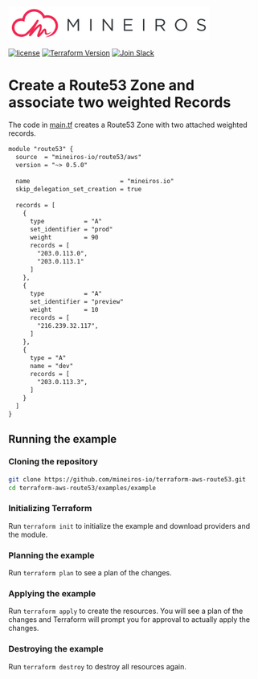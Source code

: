 [<img src="https://raw.githubusercontent.com/mineiros-io/brand/3bffd30e8bdbbde32c143e2650b2faa55f1df3ea/mineiros-primary-logo.svg" width="400"/>][homepage]

[![license][badge-license]][apache20]
[![Terraform Version][badge-terraform]][releases-terraform]
[![Join Slack][badge-slack]][slack]

# Create a Route53 Zone and associate two weighted Records

The code in [main.tf] creates a Route53 Zone with two attached weighted records.

```hcl
module "route53" {
  source  = "mineiros-io/route53/aws"
  version = "~> 0.5.0"

  name                         = "mineiros.io"
  skip_delegation_set_creation = true

  records = [
    {
      type           = "A"
      set_identifier = "prod"
      weight         = 90
      records = [
        "203.0.113.0",
        "203.0.113.1"
      ]
    },
    {
      type           = "A"
      set_identifier = "preview"
      weight         = 10
      records = [
        "216.239.32.117",
      ]
    },
    {
      type = "A"
      name = "dev"
      records = [
        "203.0.113.3",
      ]
    }
  ]
}
```

## Running the example

### Cloning the repository

```bash
git clone https://github.com/mineiros-io/terraform-aws-route53.git
cd terraform-aws-route53/examples/example
```

### Initializing Terraform

Run `terraform init` to initialize the example and download providers and the module.

### Planning the example

Run `terraform plan` to see a plan of the changes.

### Applying the example

Run `terraform apply` to create the resources.
You will see a plan of the changes and Terraform will prompt you for approval to actually apply the changes.

### Destroying the example

Run `terraform destroy` to destroy all resources again.

<!-- References -->

[main.tf]: https://github.com/mineiros-io/terraform-aws-route53/blob/master/examples/weighted-routing/main.tf
[homepage]: https://mineiros.io/?ref=terraform-aws-route53
[badge-license]: https://img.shields.io/badge/license-Apache%202.0-brightgreen.svg
[badge-terraform]: https://img.shields.io/badge/terraform-1.x%20|%200.15%200.14%20|%200.13%20|%200.12.20+-623CE4.svg?logo=terraform
[badge-slack]: https://img.shields.io/badge/slack-@mineiros--community-f32752.svg?logo=slack
[releases-terraform]: https://github.com/hashicorp/terraform/releases
[apache20]: https://opensource.org/licenses/Apache-2.0
[slack]: https://join.slack.com/t/mineiros-community/shared_invite/zt-ehidestg-aLGoIENLVs6tvwJ11w9WGg
